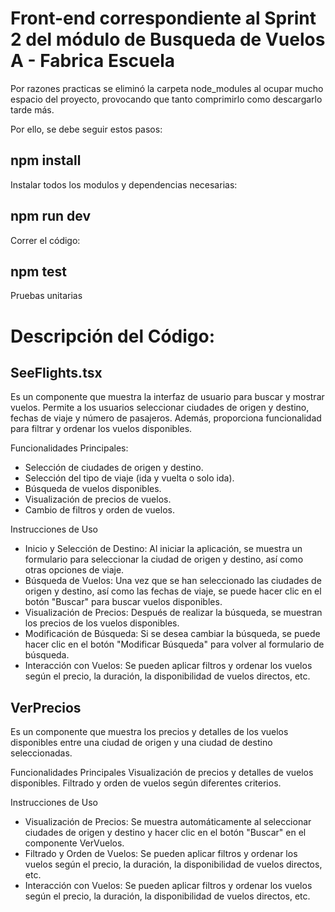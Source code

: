 # Front-end correspondiente al Sprint 2 del módulo de Busqueda de Vuelos A - Fabrica Escuela

Por razones practicas se eliminó la carpeta node_modules al ocupar mucho espacio del proyecto, provocando que tanto comprimirlo como descargarlo tarde más.

Por ello, se debe seguir estos pasos:

## npm install
Instalar todos los modulos y dependencias necesarias:

## npm run dev 
Correr el código:

## npm test
Pruebas unitarias

# Descripción del Código:

## SeeFlights.tsx
Es un componente que muestra la interfaz de usuario para buscar y mostrar vuelos. Permite a los usuarios seleccionar ciudades de origen y destino, fechas de viaje y número de pasajeros. Además, proporciona funcionalidad para filtrar y ordenar los vuelos disponibles.

Funcionalidades Principales:
- Selección de ciudades de origen y destino.
- Selección del tipo de viaje (ida y vuelta o solo ida).
- Búsqueda de vuelos disponibles.
- Visualización de precios de vuelos.
- Cambio de filtros y orden de vuelos.

Instrucciones de Uso
- Inicio y Selección de Destino: Al iniciar la aplicación, se muestra un formulario para seleccionar la ciudad de origen y destino, así como otras opciones de viaje.
- Búsqueda de Vuelos: Una vez que se han seleccionado las ciudades de origen y destino, así como las fechas de viaje, se puede hacer clic en el botón "Buscar" para buscar vuelos disponibles.
- Visualización de Precios: Después de realizar la búsqueda, se muestran los precios de los vuelos disponibles.
- Modificación de Búsqueda: Si se desea cambiar la búsqueda, se puede hacer clic en el botón "Modificar Búsqueda" para volver al formulario de búsqueda.
- Interacción con Vuelos: Se pueden aplicar filtros y ordenar los vuelos según el precio, la duración, la disponibilidad de vuelos directos, etc.

## VerPrecios
Es un componente que muestra los precios y detalles de los vuelos disponibles entre una ciudad de origen y una ciudad de destino seleccionadas.

Funcionalidades Principales
Visualización de precios y detalles de vuelos disponibles.
Filtrado y orden de vuelos según diferentes criterios.

Instrucciones de Uso
- Visualización de Precios: Se muestra automáticamente al seleccionar ciudades de origen y destino y hacer clic en el botón "Buscar" en el componente VerVuelos.
- Filtrado y Orden de Vuelos: Se pueden aplicar filtros y ordenar los vuelos según el precio, la duración, la disponibilidad de vuelos directos, etc.
- Interacción con Vuelos: Se pueden aplicar filtros y ordenar los vuelos según el precio, la duración, la disponibilidad de vuelos directos, etc.
